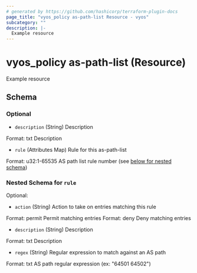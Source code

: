 ```yaml
---
# generated by https://github.com/hashicorp/terraform-plugin-docs
page_title: "vyos_policy as-path-list Resource - vyos"
subcategory: ""
description: |-
  Example resource
---
```


# vyos_policy as-path-list (Resource)

Example resource



<!-- schema generated by tfplugindocs -->
## Schema

### Optional

- `description` (String) Description

Format: txt
Description
- `rule` (Attributes Map) Rule for this as-path-list

Format: u32:1-65535
AS path list rule number (see [below for nested schema](#nestedatt--rule))

<a id="nestedatt--rule"></a>
### Nested Schema for `rule`

Optional:

- `action` (String) Action to take on entries matching this rule

Format: permit
Permit matching entries
Format: deny
Deny matching entries
- `description` (String) Description

Format: txt
Description
- `regex` (String) Regular expression to match against an AS path

Format: txt
AS path regular expression (ex: "64501 64502")
